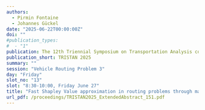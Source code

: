 ```yaml
---
authors:
  - Pirmin Fontaine
  - Johannes Gückel
date: "2025-06-22T00:00:00Z"
doi: ""
#publication_types:
#  - "1"
publication: The 12th Triennial Symposium on Transportation Analysis conference
publication_short: TRISTAN 2025
summary: ""
session: "Vehicle Routing Problem 3"
day: "Friday"
slot_no: "13"
slot: "8:30-10:00, Friday June 27"
title: "Fast Shapley Value approximation in routing problems through machine learning models"
url_pdf: /proceedings/TRISTAN2025_ExtendedAbstract_151.pdf
---
```

